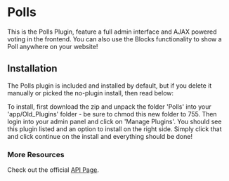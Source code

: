 # Polls

This is the Polls Plugin, feature a full admin interface and AJAX powered voting in the frontend. You can also use the Blocks functionality to show a Poll anywhere on your website!

## Installation

The Polls plugin is included and installed by default, but if you delete it manually or picked the no-plugin install, then read below:

To install, first download the zip and unpack the folder 'Polls' into your 'app/Old_Plugins' folder - be sure to chmod this new folder to 755. Then login into your admin panel and click on 'Manage Plugins'. You should see this plugin listed and an option to install on the right side.
Simply click that and click continue on the install and everything should be done!

### More Resources

Check out the official [API Page](http://api.adaptcms.com/plugin/polls).